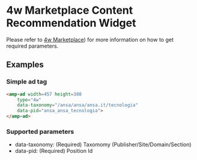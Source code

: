<!---
Copyright 2015 The AMP HTML Authors. All Rights Reserved.

Licensed under the Apache License, Version 2.0 (the "License");
you may not use this file except in compliance with the License.
You may obtain a copy of the License at

      http://www.apache.org/licenses/LICENSE-2.0

Unless required by applicable law or agreed to in writing, software
distributed under the License is distributed on an "AS-IS" BASIS,
WITHOUT WARRANTIES OR CONDITIONS OF ANY KIND, either express or implied.
See the License for the specific language governing permissions and
limitations under the License.
-->

# 4w Marketplace Content Recommendation Widget 

Please refer to [4w Marketplace](mailto:4winfo@4wmarketplace.com)) for more
information on how to get required parameters.

## Examples

### Simple ad tag 

```html
<amp-ad width=457 height=380
    type="4w"
    data-taxonomy="/ansa/ansa/ansa.it/tecnologia"
    data-pid="ansa_ansa_tecnologia">
</amp-ad>
```

### Supported parameters

* data-taxonomy: (Required) Taxomomy (Publisher/Site/Domain/Section)
* data-pid: (Required) Position Id
